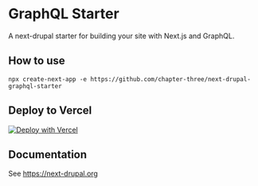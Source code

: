 # GraphQL Starter

A next-drupal starter for building your site with Next.js and GraphQL.

## How to use

`npx create-next-app -e https://github.com/chapter-three/next-drupal-graphql-starter`

## Deploy to Vercel

[![Deploy with Vercel](https://vercel.com/button)](https://vercel.com/new/clone?repository-url=https%3A%2F%2Fgithub.com%2Fchapter-three%2Fnext-drupal-graphql-starter&env=NEXT_PUBLIC_DRUPAL_BASE_URL,NEXT_IMAGE_DOMAIN,DRUPAL_CLIENT_ID,DRUPAL_CLIENT_SECRET&envDescription=Learn%20more%20about%20environment%20variables&envLink=https%3A%2F%2Fnext-drupal.org%2Fdocs%2Fenvironment-variables&project-name=next-drupal&demo-title=Next.js%20for%20Drupal&demo-description=A%20next-generation%20front-end%20for%20your%20Drupal%20site.&demo-url=https%3A%2F%2Fdemo.next-drupal.org&demo-image=https%3A%2F%2Fnext-drupal.org%2Fimages%2Fdemo-screenshot.jpg)

## Documentation

See https://next-drupal.org
